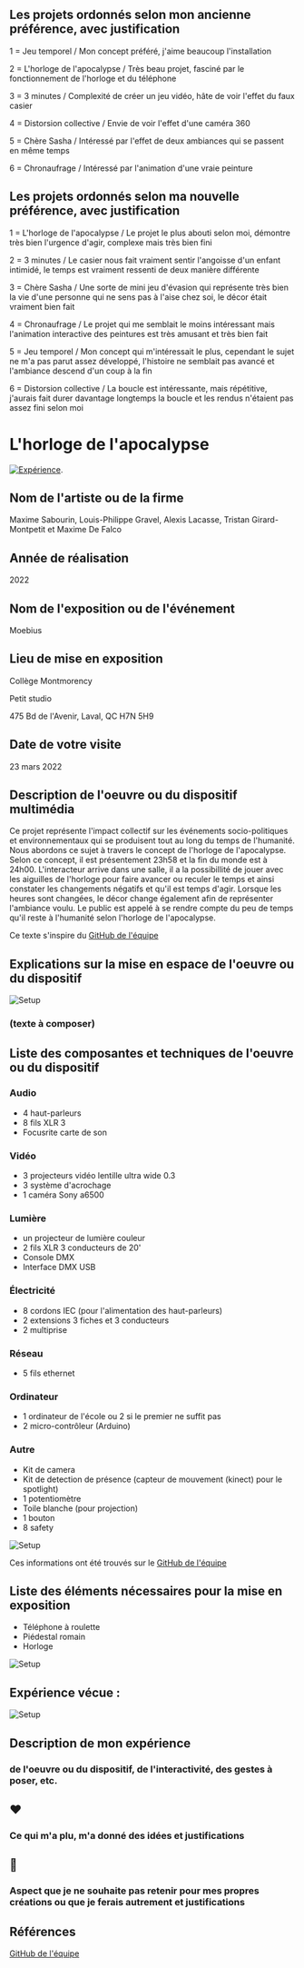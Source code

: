 ## Les projets ordonnés selon mon ancienne préférence, avec justification

1 = Jeu temporel / Mon concept préféré, j'aime beaucoup l'installation

2 = L'horloge de l'apocalypse / Très beau projet, fasciné par le fonctionnement de l'horloge et du téléphone

3 = 3 minutes / Complexité de créer un jeu vidéo, hâte de voir l'effet du faux casier

4 = Distorsion collective / Envie de voir l'effet d'une caméra 360

5 = Chère Sasha / Intéressé par l'effet de deux ambiances qui se passent en même temps

6 = Chronaufrage / Intéressé par l'animation d'une vraie peinture


## Les projets ordonnés selon ma nouvelle préférence, avec justification

1 = L'horloge de l'apocalypse / Le projet le plus abouti selon moi, démontre très bien l'urgence d'agir, complexe mais très bien fini

2 = 3 minutes / Le casier nous fait vraiment sentir l'angoisse d'un enfant intimidé, le temps est vraiment ressenti de deux manière différente

3 = Chère Sasha / Une sorte de mini jeu d'évasion qui représente très bien la vie d'une personne qui ne sens pas à l'aise chez soi, le décor était vraiment bien fait

4 = Chronaufrage / Le projet qui me semblait le moins intéressant mais l'animation interactive des peintures est très amusant et très bien fait

5 = Jeu temporel / Mon concept qui m'intéressait le plus, cependant le sujet ne m'a pas parut assez développé, l'histoire ne semblait pas avancé et l'ambiance descend d'un coup à la fin

6 = Distorsion collective / La boucle est intéressante, mais répétitive, j'aurais fait durer davantage longtemps la boucle et les rendus n'étaient pas assez fini selon moi

# L'horloge de l'apocalypse

[![Expérience](http://img.youtube.com/vi/dDASIXUMzFw/0.jpg)](http://www.youtube.com/watch?v=dDASIXUMzFw).

## Nom de l'artiste ou de la firme
Maxime Sabourin, Louis-Philippe Gravel, Alexis Lacasse, Tristan Girard-Montpetit et Maxime De Falco

## Année de réalisation
2022

## Nom de l'exposition ou de l'événement
Moebius

## Lieu de mise en exposition
Collège Montmorency

Petit studio

475 Bd de l'Avenir, Laval, QC H7N 5H9

## Date de votre visite
23 mars 2022

## Description de l'oeuvre ou du dispositif multimédia 
Ce projet représente l'impact collectif sur les événements socio-politiques et environnementaux qui se produisent tout au long du temps de l'humanité. Nous abordons ce sujet à travers le concept de l'horloge de l'apocalypse. Selon ce concept, il est présentement 23h58 et la fin du monde est à 24h00. L'interacteur arrive dans une salle, il a la possibillité de jouer avec les aiguilles de l'horloge pour faire avancer ou reculer le temps et ainsi constater les changements négatifs et qu'il est temps d'agir. Lorsque les heures sont changées, le décor change également afin de représenter l'ambiance voulu. Le public est appelé à se rendre compte du peu de temps qu'il reste à l'humanité selon l'horloge de l'apocalypse. 

Ce texte s'inspire du [GitHub de l'équipe](https://github.com/MALT5/L-horloge-de-l-apocalypse)

## Explications sur la mise en espace de l'oeuvre ou du dispositif 
![Setup](medias/debut.JPG)
### (texte à composer)

## Liste des composantes et techniques de l'oeuvre ou du dispositif 

### Audio

- 4 haut-parleurs
- 8 fils XLR 3
- Focusrite carte de son

### Vidéo

- 3 projecteurs vidéo lentille ultra wide 0.3
- 3 système d'acrochage
- 1 caméra Sony a6500

### Lumière

- un projecteur de lumière couleur
- 2 fils XLR 3 conducteurs de 20'
- Console DMX
- Interface DMX USB
 
### Électricité

- 8 cordons IEC (pour l'alimentation des haut-parleurs)
- 2 extensions 3 fiches et 3 conducteurs
- 2 multiprise

### Réseau

- 5 fils ethernet

### Ordinateur

- 1 ordinateur de l'école ou 2 si le premier ne suffit pas
- 2 micro-contrôleur (Arduino)

### Autre

- Kit de camera
- Kit de detection de présence (capteur de mouvement (kinect) pour le spotlight)
- 1 potentiomètre
- Toile blanche (pour projection)
- 1 bouton
- 8 safety

![Setup](medias/mecanisme.JPG)

Ces informations ont été trouvés sur le [GitHub de l'équipe](https://github.com/MALT5/L-horloge-de-l-apocalypse)

## Liste des éléments nécessaires pour la mise en exposition 

- Téléphone à roulette
- Piédestal romain
- Horloge

![Setup](medias/milieu.JPG)

## Expérience vécue :
![Setup](medias/setup.JPG)

## Description de mon expérience 
### de l'oeuvre ou du dispositif, de l'interactivité, des gestes à poser, etc.

## ❤️ 
### Ce qui m'a plu, m'a donné des idées et justifications

## 🤔 
### Aspect que je ne souhaite pas retenir pour mes propres créations ou que je ferais autrement et justifications

## Références
[GitHub de l'équipe](https://github.com/MALT5/L-horloge-de-l-apocalypse)

